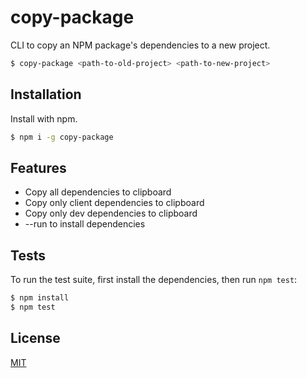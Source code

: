 # copy-package
CLI to copy an NPM package's dependencies to a new project.

```bash
$ copy-package <path-to-old-project> <path-to-new-project>
```

## Installation

Install with npm.

```bash
$ npm i -g copy-package
```

## Features

  * Copy all dependencies to clipboard
  * Copy only client dependencies to clipboard
  * Copy only dev dependencies to clipboard
  * --run to install dependencies

## Tests

  To run the test suite, first install the dependencies, then run `npm test`:

```bash
$ npm install
$ npm test
```

## License

  [MIT](LICENSE)
